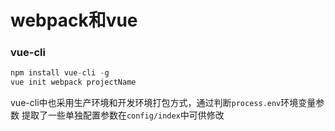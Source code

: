 # webpack和vue

### vue-cli
```js
npm install vue-cli -g
vue init webpack projectName
```

vue-cli中也采用生产环境和开发环境打包方式，通过判断`process.env`环境变量参数
提取了一些单独配置参数在`config/index`中可供修改
